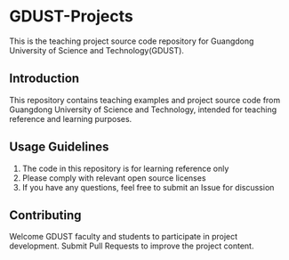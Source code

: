 # GDUST-Projects

This is the teaching project source code repository for Guangdong University of Science and Technology(GDUST).

## Introduction

This repository contains teaching examples and project source code from Guangdong University of Science and Technology, intended for teaching reference and learning purposes.

## Usage Guidelines

1. The code in this repository is for learning reference only
2. Please comply with relevant open source licenses
3. If you have any questions, feel free to submit an Issue for discussion

## Contributing

Welcome GDUST faculty and students to participate in project development. Submit Pull Requests to improve the project content.
